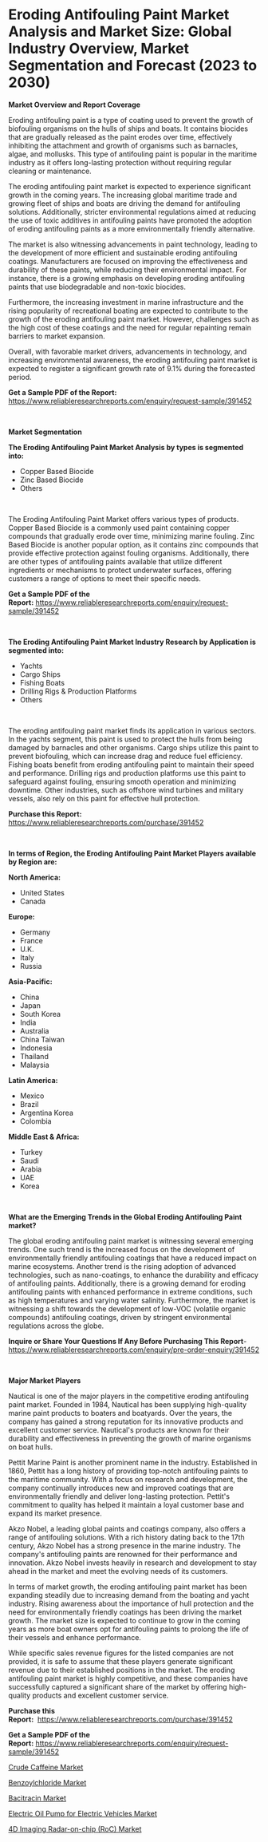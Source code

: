 <p><h1>Eroding Antifouling Paint Market Analysis and Market Size: Global Industry Overview, Market Segmentation and Forecast (2023 to 2030)</h1></p><p><strong>Market Overview and Report Coverage</strong></p>
<p><p>Eroding antifouling paint is a type of coating used to prevent the growth of biofouling organisms on the hulls of ships and boats. It contains biocides that are gradually released as the paint erodes over time, effectively inhibiting the attachment and growth of organisms such as barnacles, algae, and mollusks. This type of antifouling paint is popular in the maritime industry as it offers long-lasting protection without requiring regular cleaning or maintenance.</p><p>The eroding antifouling paint market is expected to experience significant growth in the coming years. The increasing global maritime trade and growing fleet of ships and boats are driving the demand for antifouling solutions. Additionally, stricter environmental regulations aimed at reducing the use of toxic additives in antifouling paints have promoted the adoption of eroding antifouling paints as a more environmentally friendly alternative.</p><p>The market is also witnessing advancements in paint technology, leading to the development of more efficient and sustainable eroding antifouling coatings. Manufacturers are focused on improving the effectiveness and durability of these paints, while reducing their environmental impact. For instance, there is a growing emphasis on developing eroding antifouling paints that use biodegradable and non-toxic biocides.</p><p>Furthermore, the increasing investment in marine infrastructure and the rising popularity of recreational boating are expected to contribute to the growth of the eroding antifouling paint market. However, challenges such as the high cost of these coatings and the need for regular repainting remain barriers to market expansion.</p><p>Overall, with favorable market drivers, advancements in technology, and increasing environmental awareness, the eroding antifouling paint market is expected to register a significant growth rate of 9.1% during the forecasted period.</p></p>
<p><strong>Get a Sample PDF of the Report:</strong> <a href="https://www.reliableresearchreports.com/enquiry/request-sample/391452">https://www.reliableresearchreports.com/enquiry/request-sample/391452</a></p>
<p>&nbsp;</p>
<p><strong>Market Segmentation</strong></p>
<p><strong>The Eroding Antifouling Paint Market Analysis by types is segmented into:</strong></p>
<p><ul><li>Copper Based Biocide</li><li>Zinc Based Biocide</li><li>Others</li></ul></p>
<p>&nbsp;</p>
<p><p>The Eroding Antifouling Paint Market offers various types of products. Copper Based Biocide is a commonly used paint containing copper compounds that gradually erode over time, minimizing marine fouling. Zinc Based Biocide is another popular option, as it contains zinc compounds that provide effective protection against fouling organisms. Additionally, there are other types of antifouling paints available that utilize different ingredients or mechanisms to protect underwater surfaces, offering customers a range of options to meet their specific needs.</p></p>
<p><strong>Get a Sample PDF of the Report:</strong>&nbsp;<a href="https://www.reliableresearchreports.com/enquiry/request-sample/391452">https://www.reliableresearchreports.com/enquiry/request-sample/391452</a></p>
<p>&nbsp;</p>
<p><strong>The Eroding Antifouling Paint Market Industry Research by Application is segmented into:</strong></p>
<p><ul><li>Yachts</li><li>Cargo Ships</li><li>Fishing Boats</li><li>Drilling Rigs & Production Platforms</li><li>Others</li></ul></p>
<p>&nbsp;</p>
<p><p>The eroding antifouling paint market finds its application in various sectors. In the yachts segment, this paint is used to protect the hulls from being damaged by barnacles and other organisms. Cargo ships utilize this paint to prevent biofouling, which can increase drag and reduce fuel efficiency. Fishing boats benefit from eroding antifouling paint to maintain their speed and performance. Drilling rigs and production platforms use this paint to safeguard against fouling, ensuring smooth operation and minimizing downtime. Other industries, such as offshore wind turbines and military vessels, also rely on this paint for effective hull protection.</p></p>
<p><strong>Purchase this Report:</strong>&nbsp; <a href="https://www.reliableresearchreports.com/purchase/391452">https://www.reliableresearchreports.com/purchase/391452</a></p>
<p>&nbsp;</p>
<p><strong>In terms of Region, the Eroding Antifouling Paint Market Players available by Region are:</strong></p>
<p>
    <p> <strong> North America: </strong>
        <ul>
            <li>United States</li>
            <li>Canada</li>
        </ul>
        </p> 
    <p> <strong> Europe: </strong>
        <ul>
            <li>Germany</li>
            <li>France</li>
            <li>U.K.</li>
            <li>Italy</li>
            <li>Russia</li>
        </ul>
        </p> 
    <p> <strong> Asia-Pacific: </strong>
        <ul>
            <li>China</li>
            <li>Japan</li>
            <li>South Korea</li>
            <li>India</li>
            <li>Australia</li>
            <li>China Taiwan</li>
            <li>Indonesia</li>
            <li>Thailand</li>
            <li>Malaysia</li>
        </ul>
        </p> 
    <p> <strong> Latin America: </strong>
        <ul>
            <li>Mexico</li>
            <li>Brazil</li>
            <li>Argentina Korea</li>
            <li>Colombia</li>
        </ul>
        </p> 
    <p> <strong> Middle East & Africa: </strong>
        <ul>
            <li>Turkey</li>
            <li>Saudi</li>
            <li>Arabia</li>
            <li>UAE</li>
            <li>Korea</li>
        </ul>
    </p>
    </p>
<p>&nbsp;</p>
<p><strong>What are the Emerging Trends in the Global Eroding Antifouling Paint market?</strong></p>
<p><p>The global eroding antifouling paint market is witnessing several emerging trends. One such trend is the increased focus on the development of environmentally friendly antifouling coatings that have a reduced impact on marine ecosystems. Another trend is the rising adoption of advanced technologies, such as nano-coatings, to enhance the durability and efficacy of antifouling paints. Additionally, there is a growing demand for eroding antifouling paints with enhanced performance in extreme conditions, such as high temperatures and varying water salinity. Furthermore, the market is witnessing a shift towards the development of low-VOC (volatile organic compounds) antifouling coatings, driven by stringent environmental regulations across the globe.</p></p>
<p><strong>Inquire or Share Your Questions If Any Before Purchasing This Report</strong>- <a href="https://www.reliableresearchreports.com/enquiry/pre-order-enquiry/391452">https://www.reliableresearchreports.com/enquiry/pre-order-enquiry/391452</a></p>
<p>&nbsp;</p>
<p><strong>Major Market Players</strong></p>
<p><p>Nautical is one of the major players in the competitive eroding antifouling paint market. Founded in 1984, Nautical has been supplying high-quality marine paint products to boaters and boatyards. Over the years, the company has gained a strong reputation for its innovative products and excellent customer service. Nautical's products are known for their durability and effectiveness in preventing the growth of marine organisms on boat hulls.</p><p>Pettit Marine Paint is another prominent name in the industry. Established in 1860, Pettit has a long history of providing top-notch antifouling paints to the maritime community. With a focus on research and development, the company continually introduces new and improved coatings that are environmentally friendly and deliver long-lasting protection. Pettit's commitment to quality has helped it maintain a loyal customer base and expand its market presence.</p><p>Akzo Nobel, a leading global paints and coatings company, also offers a range of antifouling solutions. With a rich history dating back to the 17th century, Akzo Nobel has a strong presence in the marine industry. The company's antifouling paints are renowned for their performance and innovation. Akzo Nobel invests heavily in research and development to stay ahead in the market and meet the evolving needs of its customers.</p><p>In terms of market growth, the eroding antifouling paint market has been expanding steadily due to increasing demand from the boating and yacht industry. Rising awareness about the importance of hull protection and the need for environmentally friendly coatings has been driving the market growth. The market size is expected to continue to grow in the coming years as more boat owners opt for antifouling paints to prolong the life of their vessels and enhance performance.</p><p>While specific sales revenue figures for the listed companies are not provided, it is safe to assume that these players generate significant revenue due to their established positions in the market. The eroding antifouling paint market is highly competitive, and these companies have successfully captured a significant share of the market by offering high-quality products and excellent customer service.</p></p>
<p><strong>Purchase this Report:</strong>&nbsp;&nbsp;<a href="https://www.reliableresearchreports.com/purchase/391452">https://www.reliableresearchreports.com/purchase/391452</a></p>
<p></p>
<p><strong>Get a Sample PDF of the Report:</strong>&nbsp;<a href="https://www.reliableresearchreports.com/enquiry/request-sample/391452">https://www.reliableresearchreports.com/enquiry/request-sample/391452</a></p>
<p><p><a href="https://github.com/rahu1502/Market-Research-Report-List-1/blob/main/crude-caffeine-market.md">Crude Caffeine Market</a></p><p><a href="https://medium.com/@primeyash92/benzoylchloride-market-research-report-its-history-and-forecast-2023-to-2030-f5c3487f369b">Benzoylchloride Market</a></p><p><a href="https://github.com/rahu1505/Market-Research-Report-List-1/blob/main/bacitracin-market.md">Bacitracin Market</a></p><p><a href="https://medium.com/@bernadetteball666/electric-oil-pump-for-electric-vehicles-market-comprehensive-assessment-by-type-application-and-bb3313fce991">Electric Oil Pump for Electric Vehicles Market</a></p><p><a href="https://medium.com/@laurenglover76/4d-imaging-radar-on-chip-roc-market-the-key-to-successful-business-strategy-forecast-till-2030-b0265a86a67e">4D Imaging Radar-on-chip (RoC) Market</a></p></p>